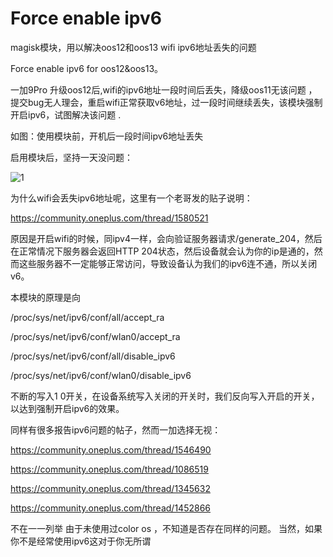 # Force enable ipv6

magisk模块，用以解决oos12和oos13 wifi ipv6地址丢失的问题

Force enable ipv6 for oos12&oos13。

一加9Pro 升级oos12后,wifi的ipv6地址一段时间后丢失，降级oos11无该问题 ，提交bug无人理会，重启wifi正常获取v6地址，过一段时间继续丢失，该模块强制开启ipv6，试图解决该问题 .

如图：使用模块前，开机后一段时间ipv6地址丢失

启用模块后，坚持一天没问题：

![1](https://user-images.githubusercontent.com/38988286/202888466-67abe8b0-00ba-4680-a478-8b5f9c23a2b9.jpg)


为什么wifi会丢失ipv6地址呢，这里有一个老哥发的贴子说明：

https://community.oneplus.com/thread/1580521

原因是开启wifi的时候，同ipv4一样，会向验证服务器请求/generate_204，然后在正常情况下服务器会返回HTTP 204状态，然后设备就会认为你的ip是通的，然而这些服务器不一定能够正常访问，导致设备认为我们的ipv6连不通，所以关闭v6。

本模块的原理是向

/proc/sys/net/ipv6/conf/all/accept_ra

/proc/sys/net/ipv6/conf/wlan0/accept_ra 

/proc/sys/net/ipv6/conf/all/disable_ipv6  

/proc/sys/net/ipv6/conf/wlan0/disable_ipv6

不断的写入1 0开关，在设备系统写入关闭的开关时，我们反向写入开启的开关，以达到强制开启ipv6的效果。

同样有很多报告ipv6问题的帖子，然而一加选择无视：

https://community.oneplus.com/thread/1546490

https://community.oneplus.com/thread/1086519

https://community.oneplus.com/thread/1345632

https://community.oneplus.com/thread/1452866

不在一一列举
由于未使用过color os ，不知道是否存在同样的问题。
当然，如果你不是经常使用ipv6这对于你无所谓
